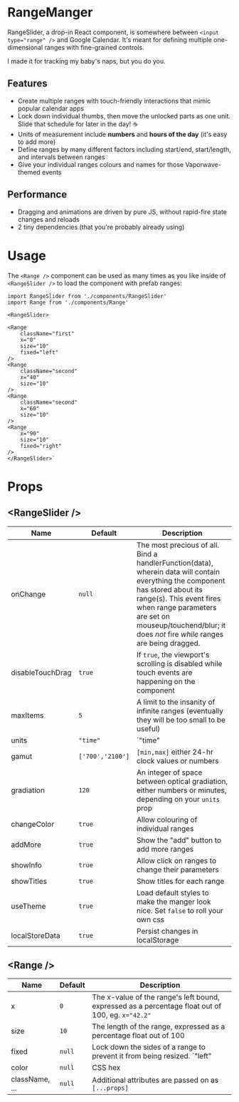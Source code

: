 # RangeManger

RangeSlider, a drop-in React component, is somewhere between `<input type="range" />` and Google Calendar. It's meant for defining multiple one-dimensional ranges with fine-grained controls.

I made it for tracking my baby's naps, but you do you.

## Features
- Create multiple ranges with touch-friendly interactions that mimic popular calendar apps
- Lock down individual thumbs, then move the unlocked parts as one unit. Slide that schedule for later in the day! ☕️
- Units of measurement include **numbers** and **hours of the day** (it's easy to add more)
- Define ranges by many different factors including start/end, start/length, and intervals between ranges
- Give your individual ranges colours and names for those Vaporwave-themed events

## Performance 
- Dragging and animations are driven by pure JS, without rapid-fire state changes and reloads  
- 2 tiny dependencies (that you're probably already using)

# Usage
The `<Range />` component can be used as many times as you like inside of `<RangeSlider />` to load the component with prefab ranges:

	import RangeSlider from './components/RangeSlider'
	import Range from './components/Range'
	
	<RangeSlider>

    <Range
    	className="first"
    	x="0"
    	size="10"
    	fixed="left"
    />
    <Range 
    	className="second"
    	x="40"
    	size="10"
    />
    <Range 
    	className="second"
    	x="60"
    	size="10"
    />
    <Range
    	x="90"
    	size="10"
    	fixed="right"
    />
	</RangeSlider>`
	

# Props
## &lt;RangeSlider /&gt;
| Name | Default | Description |
| --- | --- | --- |
| onChange | `null` | The most precious of all. Bind a handlerFunction(data), wherein data will contain everything the component has stored about its range(s). This event fires when range parameters are set on mouseup/touchend/blur; it does *not* fire *while* ranges are being dragged. |
| disableTouchDrag | `true` | If `true`, the viewport's scrolling is disabled while touch events are happening on the component
| maxItems | `5` | A limit to the insanity of infinite ranges (eventually they will be too small to be useful)
| units | `"time"` | `"time" || "numerical"` |
| gamut | `['700','2100']` | `[min,max]` either 24-hr clock values or numbers
| gradiation | `120` | An integer of space between optical gradiation, either numbers or minutes, depending on your `units` prop
| changeColor | `true` | Allow colouring of individual ranges
| addMore | `true` | Show the "add" button to add more ranges
| showInfo | `true` | Allow click on ranges to change their parameters
| showTitles | `true` | Show titles for each range
| useTheme | `true` | Load default styles to make the manger look nice. Set `false` to roll your own css
| localStoreData | `true` | Persist changes in localStorage

## &lt;Range /&gt;
| Name | Default | Description |
| --- | --- | --- |
| x | `0` | The x-value of the range's left bound, expressed as a percentage float out of 100, eg. `x="42.2"`
| size | `10` | The length of the range, expressed as a percentage float out of 100
| fixed | `null` | Lock down the sides of a range to prevent it from being resized. `"left" || "right" || "both"` |
| color | `null` | CSS hex
| className, ... | `null` | Additional attributes are passed on as `[...props]`